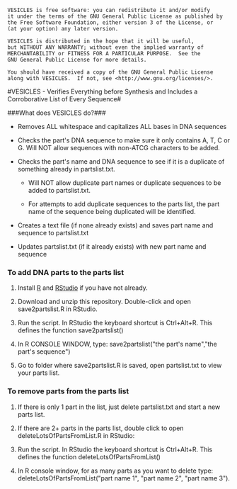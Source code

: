     VESICLES is free software: you can redistribute it and/or modify
    it under the terms of the GNU General Public License as published by
    the Free Software Foundation, either version 3 of the License, or
    (at your option) any later version.

    VESICLES is distributed in the hope that it will be useful,
    but WITHOUT ANY WARRANTY; without even the implied warranty of
    MERCHANTABILITY or FITNESS FOR A PARTICULAR PURPOSE.  See the
    GNU General Public License for more details.

    You should have received a copy of the GNU General Public License
    along with VESICLES.  If not, see <http://www.gnu.org/licenses/>.

#VESICLES - 
Verifies 
Everything before 
Synthesis and 
Includes a 
Corroborative 
List of 
Every 
Sequence#

###What does VESICLES do?###

* Removes ALL whitespace and capitalizes ALL bases in DNA sequences

* Checks the part's DNA sequence to make sure it only contains A, T, C or G. Will NOT allow sequences with non-ATCG characters to be added. 

* Checks the part's name and DNA sequence to see if it is a duplicate of something already in partslist.txt. 

    * Will NOT allow duplicate part names or duplicate sequences to be added to partslist.txt. 

    * For attempts to add duplicate sequences to the parts list, the part name of the sequence being duplicated will be identified. 

* Creates a text file (if none already exists) and saves part name and sequence to partslist.txt

* Updates partslist.txt (if it already exists) with new part name and sequence

### To add DNA parts to the parts list ###

1. Install <a href="https://cloud.r-project.org/">R</a> and <a href="https://www.rstudio.com/products/rstudio/download3/">RStudio</a> if you have not already. 

2. Download and unzip this repository. Double-click and open save2partslist.R in RStudio.  

3. Run the script. In RStudio the keyboard shortcut is Ctrl+Alt+R. This defines the function save2partslist()

4. In R CONSOLE WINDOW, type: save2partslist("the part's name","the part's sequence")

5. Go to folder where save2partslist.R is saved, open partslist.txt to view your parts list. 

### To remove parts from the parts list ###

1. If there is only 1 part in the list, just delete partslist.txt and start a new parts list. 

2. If there are 2+ parts in the parts list, double click to open deleteLotsOfPartsFromList.R in RStudio:

  1. Run the script. In RStudio the keyboard shortcut is Ctrl+Alt+R. This defines the function deleteLotsOfPartsFromList()

  2. In R console window, for as many parts as you want to delete type: deleteLotsOfPartsFromList("part name 1", "part name 2", "part name 3"). 

